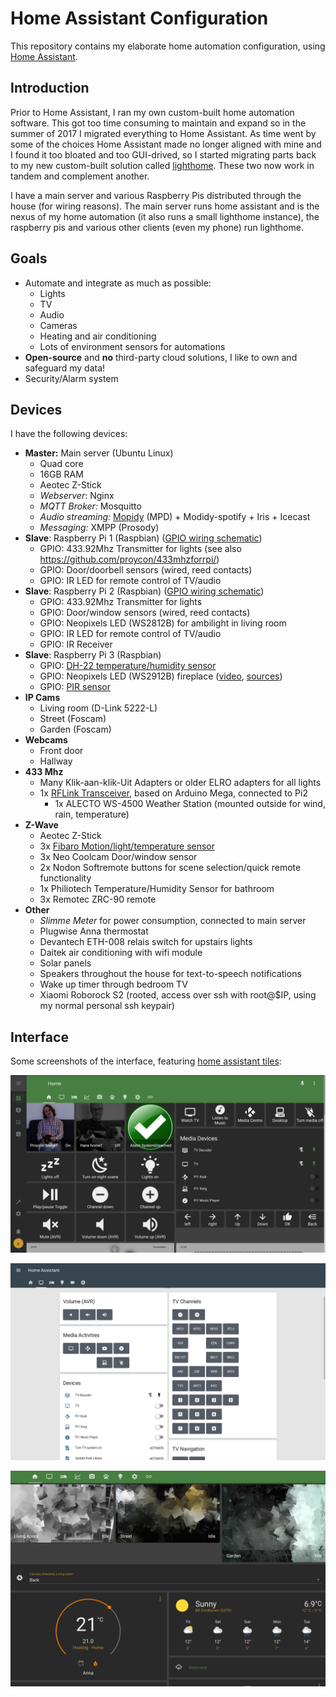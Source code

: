 Home Assistant Configuration
===============================

This repository contains my elaborate home automation configuration, using [Home Assistant](https://home-assistant.io).

Introduction
------------

Prior to Home Assistant, I ran my own custom-built home automation software. This got too time consuming to maintain and
expand so in the summer of 2017 I migrated everything to Home Assistant. As time went by some of the choices Home Assistant made no longer aligned with mine and I found it too bloated and too GUI-drived, so I started migrating parts back to my new custom-built solution called [lighthome](https://git.sr.ht/~proycon/lighthome). These two now work in tandem and complement another.

I have a main server and various Raspberry Pis distributed through the house (for wiring reasons). The main server runs home assistant and is the nexus of my home automation (it also runs a small lighthome instance), the raspberry pis and various other clients (even my phone) run lighthome.

Goals
--------

* Automate and integrate as much as possible:
    * Lights
    * TV
    * Audio
    * Cameras
    * Heating and air conditioning
    * Lots of environment sensors for automations
* **Open-source** and **no** third-party cloud solutions, I like to own and safeguard my data!
* Security/Alarm system

Devices
-----------

I have the following devices:

* **Master:** Main server (Ubuntu Linux)
    * Quad core
    * 16GB RAM
    * Aeotec Z-Stick
    * *Webserver*: Nginx
    * *MQTT Broker:* Mosquitto
    * *Audio streaming:* [Mopidy](https://www.mopidy.com/) (MPD) + Modidy-spotify + Iris + Icecast
    * *Messaging:* XMPP (Prosody)
* **Slave**: Raspberry Pi 1 (Raspbian) ([GPIO wiring schematic](https://github.com/proycon/homeassistant-config/blob/master/docs/pi1.svg))
    * GPIO: 433.92Mhz Transmitter for lights (see also https://github.com/proycon/433mhzforrpi/)
    * GPIO: Door/doorbell sensors (wired, reed contacts)
    * GPIO: IR LED for remote control of TV/audio
* **Slave**: Raspberry Pi 2 (Raspbian) ([GPIO wiring schematic](https://github.com/proycon/homeassistant-config/blob/master/docs/pi2.svg))
    * GPIO: 433.92Mhz Transmitter for lights
    * GPIO: Door/window sensors (wired, reed contacts)
    * GPIO: Neopixels LED (WS2812B) for ambilight in living room
    * GPIO: IR LED for remote control of TV/audio
    * GPIO: IR Receiver
* **Slave**: Raspberry Pi 3 (Raspbian)
    * GPIO: [DH-22 temperature/humidity sensor](https://www.adafruit.com/product/385)
    * GPIO: Neopixels LED (WS2912B) fireplace ([video](https://www.youtube.com/watch?v=i18eXQIXzXg), [sources](https://github.com/proycon/homeassistant-config/tree/master/scripts/technofire))
    * GPIO: [PIR sensor](https://www.adafruit.com/product/189)
* **IP Cams**
    * Living room (D-Link 5222-L)
    * Street (Foscam)
    * Garden (Foscam)
* **Webcams**
    * Front door
    * Hallway
* **433 Mhz**
    * Many Klik-aan-klik-Uit Adapters or older ELRO adapters for all lights
    * 1x [RFLink Transceiver](http://www.rflink.nl/), based on Arduino Mega, connected to Pi2
        * 1x ALECTO WS-4500 Weather Station (mounted outside for wind, rain, temperature)
* **Z-Wave**
    * Aeotec Z-Stick
    * 3x [Fibaro Motion/light/temperature sensor](https://www.fibaro.com/en/products/motion-sensor/)
    * 3x Neo Coolcam Door/window sensor
    * 2x Nodon Softremote buttons for scene selection/quick remote functionality
    * 1x Philiotech Temperature/Humidity Sensor for bathroom
    * 3x Remotec ZRC-90 remote
 * **Other**
    * *Slimme Meter* for power consumption, connected to main server
    * Plugwise Anna thermostat
    * Devantech ETH-008 relais switch for upstairs lights
    * Daitek air conditioning with wifi module
    * Solar panels
    * Speakers throughout the house for text-to-speech notifications
    * Wake up timer through bedroom TV
    * Xiaomi Roborock S2 (rooted, access over ssh with root@$IP, using my normal personal ssh keypair)

Interface
------------

Some screenshots of the interface, featuring [home assistant tiles](https://github.com/c727/home-assistant-tiles/):

![Main screenshot](https://raw.githubusercontent.com/proycon/homeassistant-config/master/docs/screenshot_main.png)

![Media controls](https://raw.githubusercontent.com/proycon/homeassistant-config/master/docs/screenshot_tv.png)

![Camera](https://raw.githubusercontent.com/proycon/homeassistant-config/master/docs/screenshot_cam.png)





